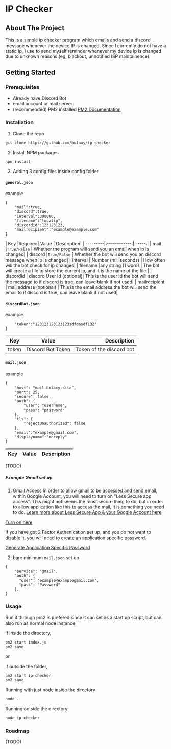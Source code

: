 # IP Checker

## About The Project

This is a simple ip checker program which emails and send a discord message whenever the device IP is changed. Since I currently do not have a static ip, I use to send myself reminder whenever my device ip is changed due to unknown reasons (eg, blackout, unnotified ISP maintainence).

## Getting Started
### Prerequisites

- Already have Discord Bot
- email account or mail server
- (recommended) PM2 installed [PM2 Documentation](https://pm2.keymetrics.io/docs/usage/quick-start/)

### Installation

1. Clone the repo

```
git clone https://github.com/bulaxy/ip-checker
```

2. Install NPM packages 

```
npm install
```

3. Adding 3 config files inside config folder

#### `general.json`

example
```
{
    "mail":true, 
    "discord":true,
    "interval":300000,
    "filename":"localip",
    "discordid":123123123,
    "mailrecipient":"example@example.com"
}
```

| Key |Required| Value | Description|
| ---------|:------------:| -----:|
| mail |`True/False` | Whether the program will send you an email when ip is changed|
| discord |`True/False` | Whether the bot will send you an discord message when ip is changed|
| interval | Number (milliseconds) | How often will the bot check for ip changes|
| filename |any string (1 word) | The bot will create a file to store the current ip, and it is the name of the file |
| discordid | discord User Id (optional)| This is the user id the bot will send the message to if discord is true, can leave blank if not used|
| mailrecipient | mail address (optional) | This is the email address the bot will send the email to if discord is true, can leave blank if not used|


#### `discordBot.json`

example
```{
    "token":"123123123123123sdfqasdf132"
}
```

| Key | Value | Description|
| ------------- |:-------------:| -----:|
| token | Discord Bot Token | Token of the discord bot|

#### `mail.json`

example
```
{
    "host": "mail.bulaxy.site",
    "port": 25,
    "secure": false, 
    "auth": {
        "user": "username",
        "pass": "password"
    },
    "tls": {
        "rejectUnauthorized": false
    },
    "email":"example@gmail.com",
    "displayname":"noreply"
}
```

| Key | Value | Description|
| ------------- |:-------------:| -----:|
(TODO)

##### Example Gmail set up

1. Gmail Access
In order to allow gmail to be accessed and send email, within Google Account, you will need to turn on "Less Secure app access". This might not seems the most secure thing to do, but in order to allow application like this to access the mail, it is something you need to do.
[Learn more about Less Secure App & your Google Account here](https://support.google.com/accounts/answer/6010255?hl=en)

[Turn on here](https://myaccount.google.com/lesssecureapps)

If you have got 2 Factor Authenication set up, and you do not want to disable it, you will need to create an application specific password. 

[Generate Application Specific Password](https://security.google.com/settings/security/apppasswords)

2. bare minimum `mail.json` set up

```
{
    "service": "gmail",
    "auth": {
      "user": "example@examplegmail.com",
      "pass": "Password" 
    },
}
```

### Usage

Run it through pm2 is prefered since it can set as a start up script, but can also run as normal node instance

if inside the directory, 
```
pm2 start index.js
pm2 save
```

or 

if outside the folder,

```
pm2 start ip-checker
pm2 save
```

Running with just node inside the directory

```
node .
```

Running outside the directory

```
node ip-checker
```

### Roadmap
(TODO)
